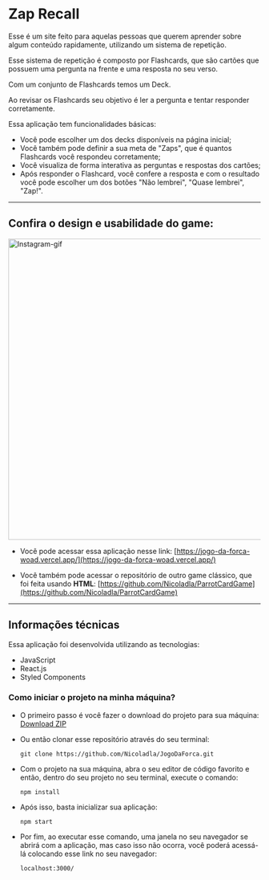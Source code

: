 # Zap Recall

Esse é um site feito para aquelas pessoas que querem aprender sobre algum conteúdo rapidamente, utilizando um sistema de repetição. 

Esse sistema de repetição é composto por Flashcards, que são cartões que possuem uma pergunta na frente e uma resposta no seu verso. 

Com um conjunto de Flashcards temos um Deck.

Ao revisar os Flashcards seu objetivo é ler a pergunta e tentar responder corretamente.

Essa aplicação tem funcionalidades básicas:

  * Você pode escolher um dos decks disponíveis na página inicial;
  * Você também pode definir a sua meta de "Zaps", que é quantos Flashcards você respondeu corretamente;
  * Você visualiza de forma interativa as perguntas e respostas dos cartões;
  * Após responder o Flashcard, você confere a resposta e com o resultado você pode escolher um dos botões "Não lembrei", "Quase lembrei", "Zap!".

---

## Confira o design e usabilidade do game:

<p align="start">
  <img width="600" src="src/imagens/JogoDaForca-Animação.gif" alt="Instagram-gif">
</p>

- Você pode acessar essa aplicação nesse link:
  [https://jogo-da-forca-woad.vercel.app/](https://jogo-da-forca-woad.vercel.app/)

- Você também pode acessar o repositório de outro game clássico, que foi feita usando **HTML**:
  [https://github.com/Nicoladla/ParrotCardGame](https://github.com/Nicoladla/ParrotCardGame)

---

## Informações técnicas

Essa aplicação foi desenvolvida utilizando as tecnologias:

- JavaScript
- React.js
- Styled Components

### Como iniciar o projeto na minha máquina?

- O primeiro passo é você fazer o download do projeto para sua máquina: [Download ZIP](https://github.com/Nicoladla/JogoDaForca/archive/refs/heads/main.zip)

- Ou então clonar esse repositório através do seu terminal:

  ```
  git clone https://github.com/Nicoladla/JogoDaForca.git
  ```

- Com o projeto na sua máquina, abra o seu editor de código favorito e então, dentro do seu projeto no seu terminal, execute o comando:

  ```
  npm install
  ```

- Após isso, basta inicializar sua aplicação:

  ```
  npm start
  ```

- Por fim, ao executar esse comando, uma janela no seu navegador se abrirá com a aplicação, mas caso isso não ocorra, você poderá acessá-lá colocando esse link no seu navegador:
  ```
  localhost:3000/
  ```
